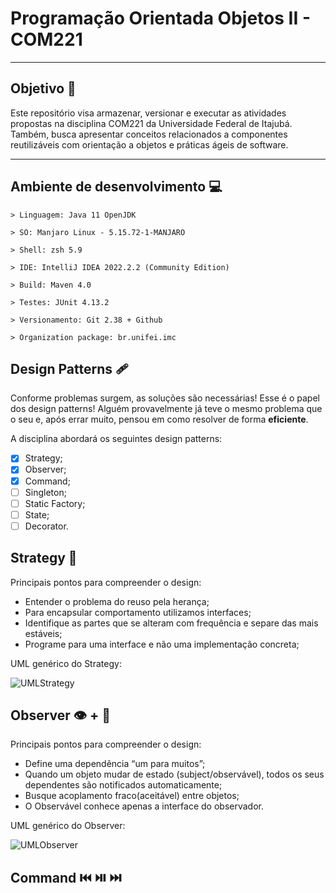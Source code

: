 # Programação Orientada Objetos II - COM221

---

## Objetivo :dart:

Este repositório visa armazenar, versionar e executar as atividades propostas na disciplina COM221 da Universidade Federal de Itajubá. Também, busca apresentar conceitos relacionados a componentes reutilizáveis com orientação a objetos e práticas ágeis de software.

---

## Ambiente de desenvolvimento :computer:
    > Linguagem: Java 11 OpenJDK

    > SO: Manjaro Linux - 5.15.72-1-MANJARO

    > Shell: zsh 5.9

    > IDE: IntelliJ IDEA 2022.2.2 (Community Edition)

    > Build: Maven 4.0

    > Testes: JUnit 4.13.2

    > Versionamento: Git 2.38 + Github

    > Organization package: br.unifei.imc 

## Design Patterns 🩹

Conforme problemas surgem, as soluções são necessárias! Esse é o papel dos design patterns! Alguém provavelmente já teve o mesmo problema que o seu e, após errar muito, pensou em como resolver de forma **eficiente**.

A disciplina abordará os seguintes design patterns:

- [X] Strategy;
- [X] Observer;
- [X] Command;
- [ ] Singleton;
- [ ] Static Factory;
- [ ] State;
- [ ] Decorator.

## Strategy 🤔

Principais pontos para compreender o design:
- Entender o problema do reuso pela herança;
- Para encapsular comportamento utilizamos interfaces;
- Identifique as partes que se alteram com frequência e separe das mais estáveis;
- Programe para uma interface e não uma implementação concreta;

UML genérico do Strategy:

![UMLStrategy](https://imgur.com/JNRb4uX.png)

## Observer 👁️ + 🗼

Principais pontos para compreender o design:

- Define uma dependência “um para muitos”;
- Quando um objeto mudar de estado (subject/observável), todos os seus dependentes são notificados automaticamente;
- Busque acoplamento fraco(aceitável) entre objetos;
- O Observável conhece apenas a interface do observador.

UML genérico do Observer:

![UMLObserver](https://imgur.com/VcBSyxb.png)

## Command ⏮️ ⏯️ ⏭️
